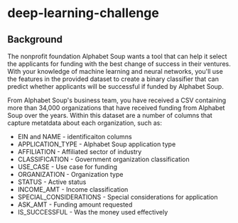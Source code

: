 # deep-learning-challenge


## Background

The nonprofit foundation Alphabet Soup wants a tool that can help it select the applicants for funding with the best change of success in their ventures. With your knowledge of machine learning and neural networks, you'll use the features in the provided dataset to create a binary classifier that can predict whether applicants will be successful if funded by Alphabet Soup. 

From Alphabet Soup's business team, you have received a CSV containing more than 34,000 organizations that have received funding from Alphabet Soup over the years. Within this dataset are a number of columns that capture metatdata about each organization, such as:
  * EIN and NAME - identificaiton columns
  * APPLICATION_TYPE - Alphabet Soup application type
  * AFFILIATION - Affiliated sector of industry
  * CLASSIFICATION - Government organization classification
  * USE_CASE - Use case for funding
  * ORGANIZATION - Organization type
  * STATUS - Active status
  * INCOME_AMT - Income classification
  * SPECIAL_CONSIDERATIONS - Special considerations for application
  * ASK_AMT - Funding amount requested
  * IS_SUCCESSFUL - Was the money used effectively

